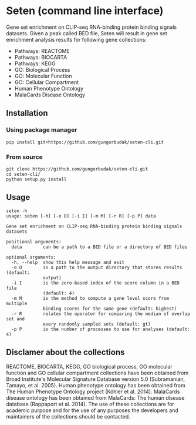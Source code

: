 # Seten (command line interface)

Gene set enrichment on CLIP-seq RNA-binding protein binding signals datasets. Given a peak called BED file, Seten will result in gene set enrichment analysis results for following gene collections:

* Pathways: REACTOME
* Pathways: BIOCARTA
* Pathways: KEGG
* GO: Biological Process
* GO: Molecular Function
* GO: Cellular Compartment
* Human Phenotype Ontology
* MalaCards Disease Ontology

## Installation

### Using package manager

    pip install git+https://github.com/gungorbudak/seten-cli.git

### From source

    git clone https://github.com/gungorbudak/seten-cli.git
    cd seten-cli/
    python setup.py install

## Usage

    seten -h
    usage: seten [-h] [-o O] [-i I] [-m M] [-r R] [-p P] data

    Gene set enrichment on CLIP-seq RNA-binding protein binding signals datasets

    positional arguments:
      data        can be a path to a BED file or a directory of BED files

    optional arguments:
      -h, --help  show this help message and exit
      -o O        is a path to the output directory that stores results (default:
                  output)
      -i I        is the zero-based index of the score column in a BED file
                  (default: 4)
      -m M        is the method to compute a gene level score from multiple
                  binding scores for the same gene (default: highest)
      -r R        relates the operator for comparing the median of overlap set and
                  every randomly sampled sets (default: gt)
      -p P        is the number of processes to use for analyses (default: 4)

## Disclamer about the collections

REACTOME, BIOCARTA, KEGG, GO biological process, GO molecular function and GO cellular compartment collections have been obtained from Broad Institute's Molecular Signature Database version 5.0 (Subramanian, Tamayo, et al. 2005). Human phenotype ontology has been obtained from The Human Phenotype Ontology project  (Köhler et al. 2014). MalaCards disease ontology has been obtained from MalaCards: The human disease database (Rappaport et al. 2014). The use of these collections are for academic purpose and for the use of any purposes the developers and maintainers of the collections should be contacted.
